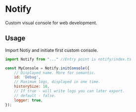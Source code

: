 # Notify

Custom visual console for web development.

## Usage

Import Notiy and initiate first custom console.

```js
import Notify from "..." //Entry point is notify/index.ts

const MyConsole = Notify.initConsole({
    // Displayed name. More for semantic.
    id: 'Debug',
    // Maximum logs, displayed in one time.
    historySize: 10,
    // If true - will write logs you can later export.
    // default - false.
    logger: true, 
});
```
